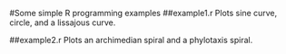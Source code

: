 #Some simple R programming examples
##example1.r
Plots sine curve, circle, and a lissajous curve.

##example2.r
Plots an archimedian spiral and a phylotaxis spiral.
